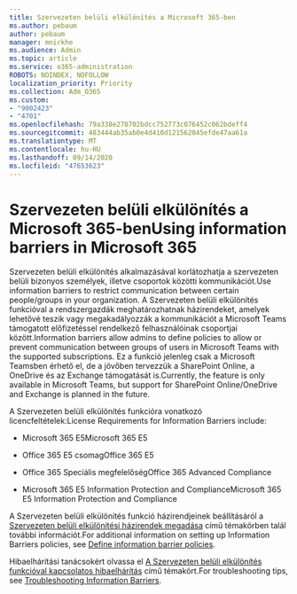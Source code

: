 ```yaml
---
title: Szervezeten belüli elkülönítés a Microsoft 365-ben
ms.author: pebaum
author: pebaum
manager: mnirkhe
ms.audience: Admin
ms.topic: article
ms.service: o365-administration
ROBOTS: NOINDEX, NOFOLLOW
localization_priority: Priority
ms.collection: Adm_O365
ms.custom:
- "9002423"
- "4701"
ms.openlocfilehash: 79a338e278702bdcc752773c076452c062bdeff4
ms.sourcegitcommit: 483444ab35ab0e4d410d121562045efde47aa61a
ms.translationtype: MT
ms.contentlocale: hu-HU
ms.lasthandoff: 09/14/2020
ms.locfileid: "47653623"
---
```

# <a name="using-information-barriers-in-microsoft-365"></a><span data-ttu-id="888bb-102">Szervezeten belüli elkülönítés a Microsoft 365-ben</span><span class="sxs-lookup"><span data-stu-id="888bb-102">Using information barriers in Microsoft 365</span></span>

<span data-ttu-id="888bb-103">Szervezeten belüli elkülönítés alkalmazásával korlátozhatja a szervezeten belüli bizonyos személyek, illetve csoportok közötti kommunikációt.</span><span class="sxs-lookup"><span data-stu-id="888bb-103">Use information barriers to restrict communication between certain people/groups in your organization.</span></span> <span data-ttu-id="888bb-104">A Szervezeten belüli elkülönítés funkcióval a rendszergazdák meghatározhatnak házirendeket, amelyek lehetővé teszik vagy megakadályozzák a kommunikációt a Microsoft Teams támogatott előfizetéssel rendelkező felhasználóinak csoportjai között.</span><span class="sxs-lookup"><span data-stu-id="888bb-104">Information barriers allow admins to define policies to allow or prevent communication between groups of users in Microsoft Teams with the supported subscriptions.</span></span>  <span data-ttu-id="888bb-105">Ez a funkció jelenleg csak a Microsoft Teamsben érhető el, de a jövőben tervezzük a SharePoint Online, a OneDrive és az Exchange támogatását is.</span><span class="sxs-lookup"><span data-stu-id="888bb-105">Currently, the feature is only available in Microsoft Teams, but support for SharePoint Online/OneDrive and Exchange is planned in the future.</span></span>

<span data-ttu-id="888bb-106">A Szervezeten belüli elkülönítés funkcióra vonatkozó licencfeltételek:</span><span class="sxs-lookup"><span data-stu-id="888bb-106">License Requirements for Information Barriers include:</span></span>

- <span data-ttu-id="888bb-107">Microsoft 365 E5</span><span class="sxs-lookup"><span data-stu-id="888bb-107">Microsoft 365 E5</span></span>

- <span data-ttu-id="888bb-108">Office 365 E5 csomag</span><span class="sxs-lookup"><span data-stu-id="888bb-108">Office 365 E5</span></span>

- <span data-ttu-id="888bb-109">Office 365 Speciális megfelelőség</span><span class="sxs-lookup"><span data-stu-id="888bb-109">Office 365 Advanced Compliance</span></span>

- <span data-ttu-id="888bb-110">Microsoft 365 E5 Information Protection and Compliance</span><span class="sxs-lookup"><span data-stu-id="888bb-110">Microsoft 365 E5 Information Protection and Compliance</span></span>

<span data-ttu-id="888bb-111">A Szervezeten belüli elkülönítés funkció házirendjeinek beállításáról a [Szervezeten belüli elkülönítési házirendek megadása](https://docs.microsoft.com/microsoft-365/compliance/information-barriers-policies) című témakörben talál további információt.</span><span class="sxs-lookup"><span data-stu-id="888bb-111">For additional information on setting up Information Barriers policies, see [Define information barrier policies](https://docs.microsoft.com/microsoft-365/compliance/information-barriers-policies).</span></span>

<span data-ttu-id="888bb-112">Hibaelhárítási tanácsokért olvassa el [A Szervezeten belüli elkülönítés funkcióval kapcsolatos hibaelhárítás](https://docs.microsoft.com/microsoft-365/compliance/information-barriers-troubleshooting) című témakört.</span><span class="sxs-lookup"><span data-stu-id="888bb-112">For troubleshooting tips, see [Troubleshooting Information Barriers](https://docs.microsoft.com/microsoft-365/compliance/information-barriers-troubleshooting).</span></span>
